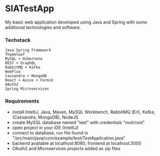 # SIATestApp

My basic web application developed using Java and Spring with some additional technologies and software.

### Techstack
```
Java Spring Framework
Thymeleaf
MySQL + Hibernate
REST + GraphQL
RabbitMQ + Kafka
WebFlux
Cassandra + MongoDB
React + Axios + Formik
OAuth2
Spring Microservices
```

### Requirements
+ install IntelliJ, Java, Maven, MySQL Workbench, RabbitMQ (Erl), Kafka, (Cassandra, MongoDB), NodeJS
+ create MySQL database named "test" with credentials "root/root"
+ open project in your IDE (IntelliJ)
+ connect to database, run file found in "/src/main/java/com/example/test/TestApplication.java"
+ backend available at localhost:8080, frontend at localhost:3000
+ OAuth2 and Microservices projects added as zip files